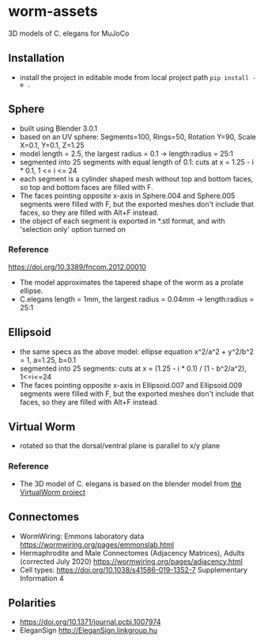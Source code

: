 # worm-assets
3D models of C. elegans for MuJoCo

## Installation
* install the project in editable mode from local project path `pip install -e .`

## Sphere
* built using Blender 3.0.1
* based on an UV sphere: Segments=100, Rings=50, Rotation Y=90, Scale X=0.1, Y=0.1, Z=1.25
* model length = 2.5, the largest radius = 0.1 -> length:radius = 25:1
* segmented into 25 segments with equal length of 0.1: cuts at x = 1.25 - i * 0.1, 1 <= i <= 24
* each segment is a cylinder shaped mesh without top and bottom faces, so top and bottom faces are filled with F.
* The faces pointing opposite x-axis in Sphere.004 and Sphere.005 segments were filled with F, 
but the exported meshes don't include that faces, so they are filled with Alt+F instead.
* the object of each segment is exported in *.stl format, and with 'selection only' option turned on

### Reference
https://doi.org/10.3389/fncom.2012.00010
* The model approximates the tapered shape of the worm as a prolate ellipse.
* C.elegans length = 1mm, the largest radius = 0.04mm -> length:radius = 25:1

## Ellipsoid
* the same specs as the above model: ellipse equation x^2/a^2 + y^2/b^2 = 1, a=1.25, b=0.1
* segmented into 25 segments: cuts at x = (1.25 - i * 0.1) / (1 - b^2/a^2), 1<=i<=24
* The faces pointing opposite x-axis in Ellipsoid.007 and Ellipsoid.009 segments were filled with F, 
but the exported meshes don't include that faces, so they are filled with Alt+F instead.

## Virtual Worm
* rotated so that the dorsal/ventral plane is parallel to x/y plane

### Reference
* The 3D model of C. elegans is based on the blender model from [the VirtualWorm project](http://caltech.wormbase.org/virtualworm/)

## Connectomes
* WormWiring: Emmons laboratory data https://wormwiring.org/pages/emmonslab.html
* Hermaphrodite and Male Connectomes (Adjacency Matrices), Adults (corrected July 2020) https://wormwiring.org/pages/adjacency.html
* Cell types: https://doi.org/10.1038/s41586-019-1352-7 Supplementary Information 4

## Polarities
* https://doi.org/10.1371/journal.pcbi.1007974
* EleganSign http://EleganSign.linkgroup.hu

